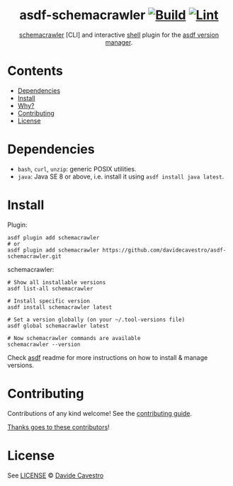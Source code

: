 <div align="center">

# asdf-schemacrawler [![Build](https://github.com/davidecavestro/asdf-schemacrawler/actions/workflows/build.yml/badge.svg)](https://github.com/davidecavestro/asdf-schemacrawler/actions/workflows/build.yml) [![Lint](https://github.com/davidecavestro/asdf-schemacrawler/actions/workflows/lint.yml/badge.svg)](https://github.com/davidecavestro/asdf-schemacrawler/actions/workflows/lint.yml)


[schemacrawler](https://www.schemacrawler.com/) [CLI] and interactive [shell](https://www.schemacrawler.com/schemacrawler-shell.html) plugin for the [asdf version manager](https://asdf-vm.com).

</div>

# Contents

- [Dependencies](#dependencies)
- [Install](#install)
- [Why?](#why)
- [Contributing](#contributing)
- [License](#license)

# Dependencies

- `bash`, `curl`, `unzip`: generic POSIX utilities.
- `java`: Java SE 8 or above, i.e. install it using `asdf install java latest`.

# Install

Plugin:

```shell
asdf plugin add schemacrawler
# or
asdf plugin add schemacrawler https://github.com/davidecavestro/asdf-schemacrawler.git
```

schemacrawler:

```shell
# Show all installable versions
asdf list-all schemacrawler

# Install specific version
asdf install schemacrawler latest

# Set a version globally (on your ~/.tool-versions file)
asdf global schemacrawler latest

# Now schemacrawler commands are available
schemacrawler --version
```

Check [asdf](https://github.com/asdf-vm/asdf) readme for more instructions on how to
install & manage versions.

# Contributing

Contributions of any kind welcome! See the [contributing guide](contributing.md).

[Thanks goes to these contributors](https://github.com/davidecavestro/asdf-schemacrawler/graphs/contributors)!

# License

See [LICENSE](LICENSE) © [Davide Cavestro](https://github.com/davidecavestro/)
